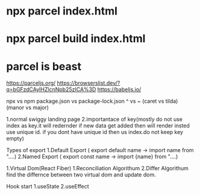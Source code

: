 # npx parcel index.html

# npx parcel build index.html

# parcel is beast

https://parceljs.org/
https://browserslist.dev/?q=bGFzdCAyIHZlcnNpb25zICA%3D
https://babeljs.io/

npx vs npm
package.json vs package-lock.json
^ vs ~ (caret vs tilda) (manor vs major)

1.normal swiggy landing page
2.importantace of key(mostly do not use index as key.it will redernder if new data get added then will render insted use unique id. if you dont have unique id then us index.do not keep key empty)

Types of export
1.Default Export ( export default name -> import name from "....)
2.Named Export ( export const name -> import {name} from "....)

1.Virtual Dom(React Fiber)
1.Reconciliation Algorithum
2.Differ Algorithum
find the differnce between two virtual dom and update dom.

Hook start
1.useState
2.useEffect
